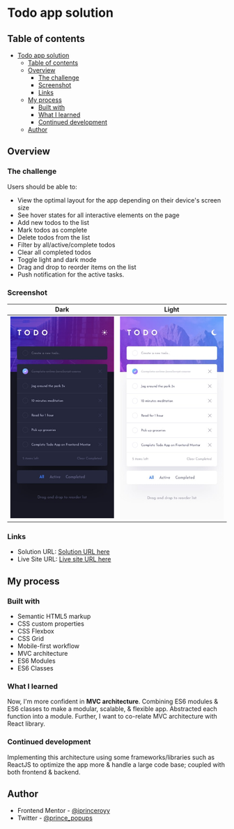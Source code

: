 # Todo app solution

## Table of contents

- [Todo app solution](#todo-app-solution)
  - [Table of contents](#table-of-contents)
  - [Overview](#overview)
    - [The challenge](#the-challenge)
    - [Screenshot](#screenshot)
    - [Links](#links)
  - [My process](#my-process)
    - [Built with](#built-with)
    - [What I learned](#what-i-learned)
    - [Continued development](#continued-development)
  - [Author](#author)

## Overview

### The challenge

Users should be able to:

- View the optimal layout for the app depending on their device's screen size
- See hover states for all interactive elements on the page
- Add new todos to the list
- Mark todos as complete
- Delete todos from the list
- Filter by all/active/complete todos
- Clear all completed todos
- Toggle light and dark mode
- Drag and drop to reorder items on the list
- Push notification for the active tasks.

### Screenshot

|                      Dark                       | Light                                            |
| :---------------------------------------------: | ------------------------------------------------ |
| ![](./src/assets/design/mobile-design-dark.jpg) | ![](./src/assets/design/mobile-design-light.jpg) |

### Links

- Solution URL: [Solution URL here](https://your-solution-url.com)
- Live Site URL: [Live site URL here](https://your-live-site-url.com)

## My process

### Built with

- Semantic HTML5 markup
- CSS custom properties
- CSS Flexbox
- CSS Grid
- Mobile-first workflow
- MVC architecture
- ES6 Modules
- ES6 Classes

### What I learned

Now, I'm more confident in **MVC architecture**. Combining ES6 modules & ES6 classes to make a modular, scalable, & flexible app. Abstracted each function into a module. Further, I want to co-relate MVC architecture with React library.

### Continued development

Implementing this architecture using some frameworks/libraries such as ReactJS to optimize the app more & handle a large code base; coupled with both frontend & backend.

## Author

- Frontend Mentor - [@iprinceroyy](https://www.frontendmentor.io/profile/iprinceroyy)
- Twitter - [@prince_popups](https://www.twitter.com/@prince_popups)
